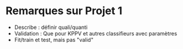# Remarques sur Projet 1

* Describe : définir quali/quanti
* Validation : Que pour KPPV et autres classifieurs avec paramètres
* Fit/train et test, mais pas "valid"